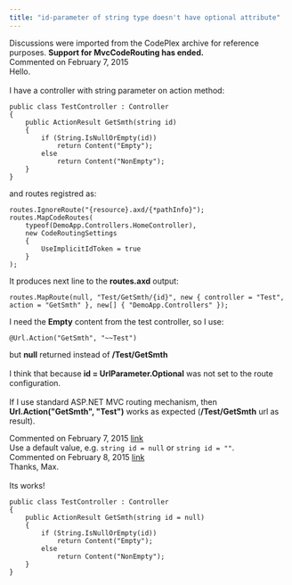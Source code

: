 ```yaml
---
title: "id-parameter of string type doesn't have optional attribute"
---
```

<div class="note">
   Discussions were imported from the CodePlex archive for reference purposes. <b>Support for MvcCodeRouting has ended.</b></div>
<div id="post1350008" class="discussion-comment op">
   <div class="discussion-header">Commented on 
      <time datetime="2015-02-07T14:55:00.57-08:00" title="2015-02-07T14:55:00.57-08:00">February 7, 2015</time>
   </div>
   <div class="discussion-message">Hello.<br />
<br />
I have a controller with string parameter on action method:<br />
<pre><code>public class TestController : Controller
{
    public ActionResult GetSmth(string id)
    {
        if (String.IsNullOrEmpty(id))
            return Content(&quot;Empty&quot;);
        else
            return Content(&quot;NonEmpty&quot;);
    }
}</code></pre>

and routes registred as:<br />
<pre><code>routes.IgnoreRoute(&quot;{resource}.axd/{*pathInfo}&quot;);
routes.MapCodeRoutes(
    typeof(DemoApp.Controllers.HomeController),
    new CodeRoutingSettings
    {
        UseImplicitIdToken = true
    }
);</code></pre>

It produces next line to the <strong>routes.axd</strong> output:<br />
<pre><code>routes.MapRoute(null, &quot;Test/GetSmth/{id}&quot;, new { controller = &quot;Test&quot;, action = &quot;GetSmth&quot; }, new[] { &quot;DemoApp.Controllers&quot; });</code></pre>

I need the <strong>Empty</strong> content from the test controller, so I use:<br />
<pre><code>@Url.Action(&quot;GetSmth&quot;, &quot;~~Test&quot;)</code></pre>

but <strong>null</strong> returned instead of <strong>/Test/GetSmth</strong><br />
<br />
I think that because <strong>id = UrlParameter.Optional</strong> was not set to the route configuration.<br />
<br />
If I use standard ASP.NET MVC routing mechanism, then <strong>Url.Action(&quot;GetSmth&quot;, &quot;Test&quot;)</strong> works as expected (<strong>/Test/GetSmth</strong> url as result).<br />
</div>
</div>
<div id="post1350013" class="discussion-comment marked-as-answer">
   <div class="discussion-header">Commented on 
      <time datetime="2015-02-07T15:37:41.383-08:00" title="2015-02-07T15:37:41.383-08:00">February 7, 2015</time> <a href="#post1350013" class="post-link">link</a></div>
   <div class="discussion-message">Use a default value, e.g. <code>string id = null</code> or <code>string id = &quot;&quot;</code>.<br />
</div>
</div>
<div id="post1350052" class="discussion-comment marked-as-answer">
   <div class="discussion-header">Commented on 
      <time datetime="2015-02-08T02:26:09.427-08:00" title="2015-02-08T02:26:09.427-08:00">February 8, 2015</time> <a href="#post1350052" class="post-link">link</a></div>
   <div class="discussion-message">Thanks, Max.<br />
<br />
Its works!<br />
<pre><code>public class TestController : Controller
{
    public ActionResult GetSmth(string id = null)
    {
        if (String.IsNullOrEmpty(id))
            return Content(&quot;Empty&quot;);
        else
            return Content(&quot;NonEmpty&quot;);
    }
}</code></pre>

</div>
</div>